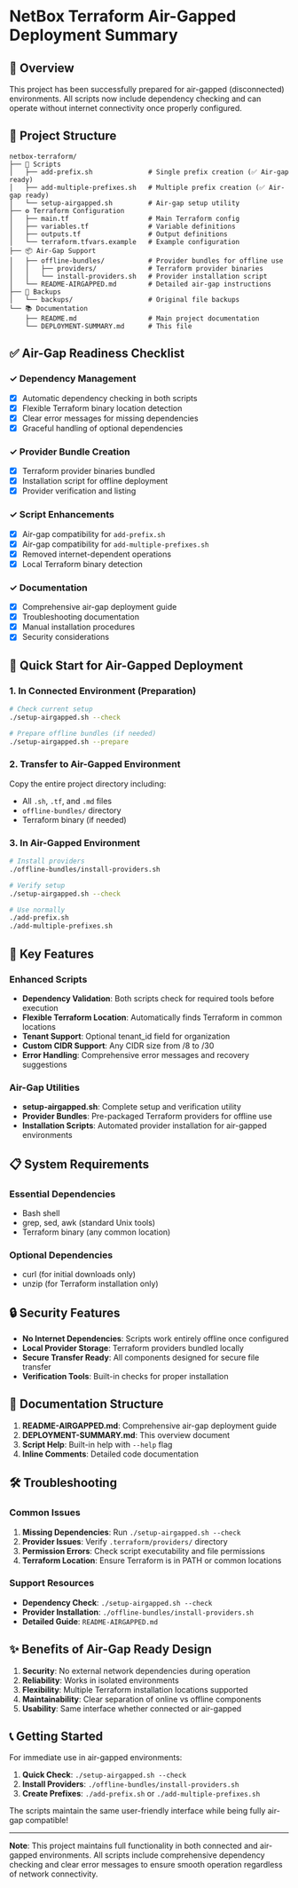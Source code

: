# NetBox Terraform Air-Gapped Deployment Summary

## 🎯 Overview

This project has been successfully prepared for air-gapped (disconnected) environments. All scripts now include dependency checking and can operate without internet connectivity once properly configured.

## 📁 Project Structure

```
netbox-terraform/
├── 🔧 Scripts
│   ├── add-prefix.sh              # Single prefix creation (✅ Air-gap ready)
│   ├── add-multiple-prefixes.sh   # Multiple prefix creation (✅ Air-gap ready)
│   └── setup-airgapped.sh         # Air-gap setup utility
├── ⚙️ Terraform Configuration
│   ├── main.tf                    # Main Terraform config
│   ├── variables.tf               # Variable definitions
│   ├── outputs.tf                 # Output definitions
│   └── terraform.tfvars.example   # Example configuration
├── 📦 Air-Gap Support
│   ├── offline-bundles/           # Provider bundles for offline use
│   │   ├── providers/             # Terraform provider binaries
│   │   └── install-providers.sh   # Provider installation script
│   └── README-AIRGAPPED.md        # Detailed air-gap instructions
├── 💾 Backups
│   └── backups/                   # Original file backups
└── 📚 Documentation
    ├── README.md                  # Main project documentation
    └── DEPLOYMENT-SUMMARY.md      # This file
```

## ✅ Air-Gap Readiness Checklist

### ✓ Dependency Management
- [x] Automatic dependency checking in both scripts
- [x] Flexible Terraform binary location detection
- [x] Clear error messages for missing dependencies
- [x] Graceful handling of optional dependencies

### ✓ Provider Bundle Creation
- [x] Terraform provider binaries bundled
- [x] Installation script for offline deployment
- [x] Provider verification and listing

### ✓ Script Enhancements
- [x] Air-gap compatibility for `add-prefix.sh`
- [x] Air-gap compatibility for `add-multiple-prefixes.sh`
- [x] Removed internet-dependent operations
- [x] Local Terraform binary detection

### ✓ Documentation
- [x] Comprehensive air-gap deployment guide
- [x] Troubleshooting documentation
- [x] Manual installation procedures
- [x] Security considerations

## 🚀 Quick Start for Air-Gapped Deployment

### 1. In Connected Environment (Preparation)
```bash
# Check current setup
./setup-airgapped.sh --check

# Prepare offline bundles (if needed)
./setup-airgapped.sh --prepare
```

### 2. Transfer to Air-Gapped Environment
Copy the entire project directory including:
- All `.sh`, `.tf`, and `.md` files
- `offline-bundles/` directory
- Terraform binary (if needed)

### 3. In Air-Gapped Environment
```bash
# Install providers
./offline-bundles/install-providers.sh

# Verify setup
./setup-airgapped.sh --check

# Use normally
./add-prefix.sh
./add-multiple-prefixes.sh
```

## 🔧 Key Features

### Enhanced Scripts
- **Dependency Validation**: Both scripts check for required tools before execution
- **Flexible Terraform Location**: Automatically finds Terraform in common locations
- **Tenant Support**: Optional tenant_id field for organization
- **Custom CIDR Support**: Any CIDR size from /8 to /30
- **Error Handling**: Comprehensive error messages and recovery suggestions

### Air-Gap Utilities
- **setup-airgapped.sh**: Complete setup and verification utility
- **Provider Bundles**: Pre-packaged Terraform providers for offline use
- **Installation Scripts**: Automated provider installation for air-gapped environments

## 📋 System Requirements

### Essential Dependencies
- Bash shell
- grep, sed, awk (standard Unix tools)
- Terraform binary (any common location)

### Optional Dependencies
- curl (for initial downloads only)
- unzip (for Terraform installation only)

## 🔒 Security Features

- **No Internet Dependencies**: Scripts work entirely offline once configured
- **Local Provider Storage**: Terraform providers bundled locally
- **Secure Transfer Ready**: All components designed for secure file transfer
- **Verification Tools**: Built-in checks for proper installation

## 📖 Documentation Structure

1. **README-AIRGAPPED.md**: Comprehensive air-gap deployment guide
2. **DEPLOYMENT-SUMMARY.md**: This overview document
3. **Script Help**: Built-in help with `--help` flag
4. **Inline Comments**: Detailed code documentation

## 🛠️ Troubleshooting

### Common Issues
1. **Missing Dependencies**: Run `./setup-airgapped.sh --check`
2. **Provider Issues**: Verify `.terraform/providers/` directory
3. **Permission Errors**: Check script executability and file permissions
4. **Terraform Location**: Ensure Terraform is in PATH or common locations

### Support Resources
- **Dependency Check**: `./setup-airgapped.sh --check`
- **Provider Installation**: `./offline-bundles/install-providers.sh`
- **Detailed Guide**: `README-AIRGAPPED.md`

## ✨ Benefits of Air-Gap Ready Design

1. **Security**: No external network dependencies during operation
2. **Reliability**: Works in isolated environments
3. **Flexibility**: Multiple Terraform installation locations supported
4. **Maintainability**: Clear separation of online vs offline components
5. **Usability**: Same interface whether connected or air-gapped

## 📞 Getting Started

For immediate use in air-gapped environments:

1. **Quick Check**: `./setup-airgapped.sh --check`
2. **Install Providers**: `./offline-bundles/install-providers.sh`
3. **Create Prefixes**: `./add-prefix.sh` or `./add-multiple-prefixes.sh`

The scripts maintain the same user-friendly interface while being fully air-gap compatible!

---
**Note**: This project maintains full functionality in both connected and air-gapped environments. All scripts include comprehensive dependency checking and clear error messages to ensure smooth operation regardless of network connectivity.